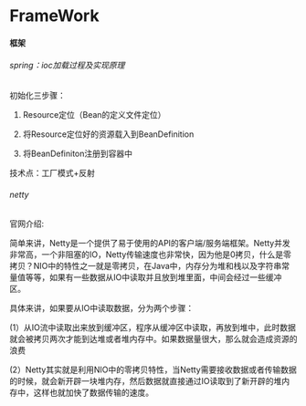 # FrameWork

#### 框架

###### spring：ioc加载过程及实现原理

 初始化三步骤：

1. Resource定位（Bean的定义文件定位）

2. 将Resource定位好的资源载入到BeanDefinition

3. 将BeanDefiniton注册到容器中

   

技术点：工厂模式+反射



###### netty 

官网介绍:

简单来讲，Netty是一个提供了易于使用的API的客户端/服务端框架。Netty并发非常高，一个非阻塞的IO，Netty传输速度也非常快，因为他是0拷贝，什么是零拷贝？NIO中的特性之一就是零拷贝，在Java中，内存分为堆和栈以及字符串常量值等等，如果有一些数据从IO中读取并且放到堆里面，中间会经过一些缓冲区。

具体来讲，如果要从IO中读取数据，分为两个步骤：

(1）从IO流中读取出来放到缓冲区，程序从缓冲区中读取，再放到堆中，此时数据就会被拷贝两次才能到达堆或者堆内存中。如果数据量很大，那么就会造成资源的浪费

(2）Netty其实就是利用NIO中的零拷贝特性，当Netty需要接收数据或者传输数据的时候，就会新开辟一块堆内存，然后数据就直接通过IO读取到了新开辟的堆内存中，这样也就加快了数据传输的速度。